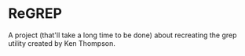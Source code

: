 # ReGREP
A project (that'll take a long time to be done) about recreating the grep utility created by Ken Thompson.
